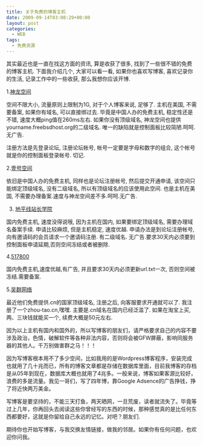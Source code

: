 ```yaml
---
title: 关于免费的博客主机
date: 2009-09-14T03:08:29+00:00
layout: post
categories:
  - WEB
tags:
  - 免费资源
---
```


其实最近也是一直在找这方面的资讯, 算是收获了很多, 找到了一些很不错的免费的博客主机. 下面我介绍几个, 大家可以看一看, 如果你也喜欢写博客, 喜欢记录你的生活, 记录工作中的一些收获, 那么我想你应该开博.

1.[神龙空间](http://www.loonghost.com/)

空间不限大小, 流量原则上限制为1G, 对于个人博客来说, 足够了. 主机在美国, 不需要备案, 如果你有域名, 可以直接绑过去. 毕竟是中国人办的免费主机, 稳定性还是不错, 速度大概ping值在260ms左右. 如果你没有顶级域名, 神龙空间也提供yourname.freebsdhost.org的二级域名. 唯一的缺陷就是控制面板比较简陋.呵呵.无广告.

注册方法是先登录论坛, 注册论坛帐号, 帐号一定要是字母和数字的组合, 这个帐号就是你的控制面板登录帐号. 切记.

2.[壹号空间](http://www.1space.org/)

依旧是中国人办的免费主机, 同样也是论坛注册帐号, 然后提交开通申请, 该空间只能绑定顶级域名, 没有二级域名, 所以有顶级域名的应该使用此空间. 也是主机在美国, 不需要办理备案.速度与神龙空间差不多.呵呵.无广告.

3. [地平线站长学院](http://bbs.xiyuidc.net/)

国内免费主机, 速度没得说哦, 因为主机在国内, 如果要绑定顶级域名, 需要办理域名备案手续. 申请比较麻烦, 但是主机稳定, 速度优越. 申请办法是到论坛注册帐号, 向有邀请码的会员请求一个邀请码注册. 有二级域名. 无广告.要求30天内必须要到控制面板申请延期,否则空间冻结或者被删除.
<!--more-->
4.[517800](http://www.517800.net/)

国内免费主机,速度优越,有广告, 并且要求30天内必须更新url.txt一次, 否则空间被冻结.需要备案.

5.[吴群网络](http://www.wuqun.me/)

最近他们免费提供.cn的国家顶级域名, 注册之后, 向客服要求开通就可以了. 我注册了一个zhou-tao.cn,嘿嘿. 主要是.cn域名在国内已经泛滥了. 如果在淘宝上买, 两、三块钱就能买一个, 续费大概是50元左右.

因为以上主机有国内和国外的，所以写博客的朋友们，请严格要求自己的内容不要涉及政治，色情，破解软件等各种非法内容，否则将会被GFW屏蔽，影响同服务器的其他人。千万别做害群之马！！！

因为写博客根本用不了多少空间，比如我用的是Wordpress博客程序，安装完成也就用了几十兆而已，所有的博客文章都是存储在数据库里面，目前我博客的存档是从05年到现在，数据库大概也就用了4兆多。一般来说，博客如果客源比较好，浪费的多是流量。我见一哥们，写了四年博，靠Google Adsence的广告挣钱，挣了将近快两万美金。

写博客是要坚持的，不能三天打鱼，两天晒网，一旦荒废，读者就流失了。毕竟等过上几年，你再回头去阅读这些你曾经写的东西的时候，那种感觉真的是比任何东西都要好，这就是你留给自己永远的记忆。对吧？朋友们.

期待你也开始写博客，与我交换友情链接，做我的邻居。如果你有任何问题，也欢迎你问我。